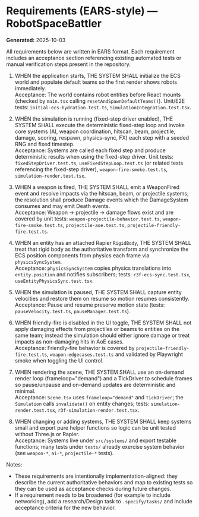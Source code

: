 # Requirements (EARS-style) — RobotSpaceBattler

**Generated:** 2025-10-03

All requirements below are written in EARS format. Each requirement includes an acceptance section referencing existing automated tests or manual verification steps present in the repository.

1) WHEN the application starts, THE SYSTEM SHALL initialize the ECS world and populate default teams so the first render shows robots immediately.  
   Acceptance: The world contains robot entities before React mounts (checked by `main.tsx` calling `resetAndSpawnDefaultTeams()`). Unit/E2E tests: `initial-ecs-hydration.test.ts`, `SimulationIntegration.test.tsx`.

2) WHEN the simulation is running (fixed-step driver enabled), THE SYSTEM SHALL execute the deterministic fixed-step loop and invoke core systems (AI, weapon coordination, hitscan, beam, projectile, damage, scoring, respawn, physics-sync, FX) each step with a seeded RNG and fixed timestep.  
   Acceptance: Systems are called each fixed step and produce deterministic results when using the fixed-step driver. Unit tests: `fixedStepDriver.test.ts`, `useFixedStepLoop.test.ts` (or related tests referencing the fixed-step driver), `weapon-fire-smoke.test.ts`, `simulation-render.test.tsx`.

3) WHEN a weapon is fired, THE SYSTEM SHALL emit a WeaponFired event and resolve impacts via the hitscan, beam, or projectile systems; the resolution shall produce Damage events which the DamageSystem consumes and may emit Death events.  
   Acceptance: Weapon → projectile → damage flows exist and are covered by unit tests: `weapon-projectile-behavior.test.ts`, `weapon-fire-smoke.test.ts`, `projectile-aoe.test.ts`, `projectile-friendly-fire.test.ts`.

4) WHEN an entity has an attached Rapier `RigidBody`, THE SYSTEM SHALL treat that rigid body as the authoritative transform and synchronize the ECS position components from physics each frame via `physicsSyncSystem`.  
   Acceptance: `physicsSyncSystem` copies physics translations into `entity.position` and notifies subscribers; tests: `r3f-ecs-sync.test.tsx`, `useEntityPhysicsSync.test.tsx`.

5) WHEN the simulation is paused, THE SYSTEM SHALL capture entity velocities and restore them on resume so motion resumes consistently.  
   Acceptance: Pause and resume preserve motion state (tests: `pauseVelocity.test.ts`, `pauseManager.test.ts`).

6) WHEN friendly-fire is disabled in the UI toggle, THE SYSTEM SHALL not apply damaging effects from projectiles or beams to entities on the same team; instead the simulation should either ignore damage or treat impacts as non-damaging hits in AoE cases.  
   Acceptance: Friendly-fire behavior is covered by `projectile-friendly-fire.test.ts`, `weapon-edgecases.test.ts` and validated by Playwright smoke when toggling the UI control.

7) WHEN rendering the scene, THE SYSTEM SHALL use an on-demand render loop (frameloop="demand") and a TickDriver to schedule frames so pause/unpause and on-demand updates are deterministic and minimal.  
   Acceptance: `Scene.tsx` uses `frameloop="demand"` and `TickDriver`; the `Simulation` calls `invalidate()` on entity changes; tests: `simulation-render.test.tsx`, `r3f-simulation-render.test.tsx`.

8) WHEN changing or adding systems, THE SYSTEM SHALL keep systems small and export pure helper functions so logic can be unit tested without Three.js or Rapier.  
   Acceptance: Systems live under `src/systems/` and export testable functions; many tests under `tests/` already exercise system behavior (see `weapon-*`, `ai-*`, `projectile-*` tests).


Notes:
- These requirements are intentionally implementation-aligned: they describe the current authoritative behaviors and map to existing tests so they can be used as acceptance checks during future changes.
- If a requirement needs to be broadened (for example to include networking), add a research/Design task to `.specify/tasks/` and include acceptance criteria for the new behavior.
